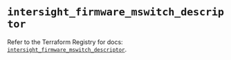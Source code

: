 # `intersight_firmware_mswitch_descriptor`

Refer to the Terraform Registry for docs: [`intersight_firmware_mswitch_descriptor`](https://registry.terraform.io/providers/ciscodevnet/intersight/1.0.71/docs/resources/firmware_mswitch_descriptor).
